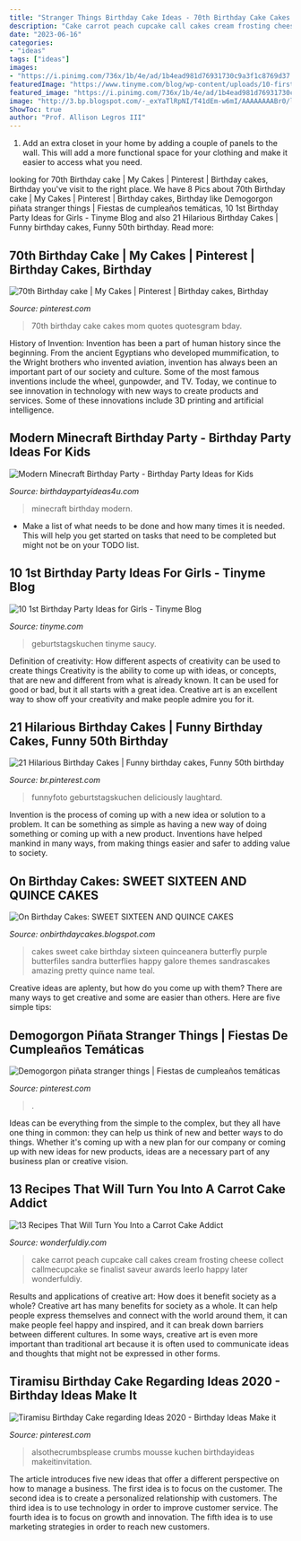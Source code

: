 ```yaml
---
title: "Stranger Things Birthday Cake Ideas - 70th Birthday Cake Cakes Mom Quotes Quotesgram Bday"
description: "Cake carrot peach cupcake call cakes cream frosting cheese collect callmecupcake se finalist saveur awards leerlo happy later wonderfuldiy"
date: "2023-06-16"
categories:
- "ideas"
tags: ["ideas"]
images:
- "https://i.pinimg.com/736x/1b/4e/ad/1b4ead981d76931730c9a3f1c8769d37.jpg"
featuredImage: "https://www.tinyme.com/blog/wp-content/uploads/10-first-birthday-party-ideas-for-girls/10-First-Birthday-Party-Ideas-for-Girls-1.jpg"
featured_image: "https://i.pinimg.com/736x/1b/4e/ad/1b4ead981d76931730c9a3f1c8769d37.jpg"
image: "http://3.bp.blogspot.com/-_exYaTlRpNI/T41dEm-w6mI/AAAAAAAABr0/lh7S_71bJ24/s1600/purple+butterflies.jpg"
ShowToc: true
author: "Prof. Allison Legros III"
---
```



1. Add an extra closet in your home by adding a couple of panels to the wall. This will add a more functional space for your clothing and make it easier to access what you need.

	

		
looking for 70th Birthday cake | My Cakes | Pinterest | Birthday cakes, Birthday you've visit to the right place. We have 8 Pics about 70th Birthday cake | My Cakes | Pinterest | Birthday cakes, Birthday like Demogorgon piñata stranger things | Fiestas de cumpleaños temáticas, 10 1st Birthday Party Ideas for Girls - Tinyme Blog and also 21 Hilarious Birthday Cakes | Funny birthday cakes, Funny 50th birthday. Read more:
		
    
## 70th Birthday Cake | My Cakes | Pinterest | Birthday Cakes, Birthday

<img loading=lazy src="https://s-media-cache-ak0.pinimg.com/736x/5d/69/3e/5d693e57cc3d516810c8449114852396.jpg" onerror="this.onerror=null;this.src='https://tse3.mm.bing.net/th?id=OIP.7R3qYPAQZml35kyeoQ0-TQHaJ3&amp;pid=15.1';" alt="70th Birthday cake | My Cakes | Pinterest | Birthday cakes, Birthday">

_Source: pinterest.com_

>70th birthday cake cakes mom quotes quotesgram bday. 

	

History of Invention:
Invention has been a part of human history since the beginning. From the ancient Egyptians who developed mummification, to the Wright brothers who invented aviation, invention has always been an important part of our society and culture. Some of the most famous inventions include the wheel, gunpowder, and TV. Today, we continue to see innovation in technology with new ways to create products and services. Some of these innovations include 3D printing and artificial intelligence.

    
## Modern Minecraft Birthday Party - Birthday Party Ideas For Kids

<img loading=lazy src="https://birthdaypartyideas4u.com/wp-content/uploads/2018/05/Modern-Minecraft-Birthday-Party-Snacks.jpg" onerror="this.onerror=null;this.src='https://tse1.mm.bing.net/th?id=OIP.dbB3u5vufyRXomozHIxDAAHaLH&amp;pid=15.1';" alt="Modern Minecraft Birthday Party - Birthday Party Ideas for Kids">

_Source: birthdaypartyideas4u.com_

>minecraft birthday modern. 

	

- Make a list of what needs to be done and how many times it is needed. This will help you get started on tasks that need to be completed but might not be on your TODO list.

    
## 10 1st Birthday Party Ideas For Girls - Tinyme Blog

<img loading=lazy src="https://www.tinyme.com/blog/wp-content/uploads/10-first-birthday-party-ideas-for-girls/10-First-Birthday-Party-Ideas-for-Girls-1.jpg" onerror="this.onerror=null;this.src='https://tse4.mm.bing.net/th?id=OIP.hMO3h5LCsxsq32oOpHAVCwHaLG&amp;pid=15.1';" alt="10 1st Birthday Party Ideas for Girls - Tinyme Blog">

_Source: tinyme.com_

>geburtstagskuchen tinyme saucy. 

	

Definition of creativity: How different aspects of creativity can be used to create things
Creativity is the ability to come up with ideas, or concepts, that are new and different from what is already known. It can be used for good or bad, but it all starts with a great idea. Creative art is an excellent way to show off your creativity and make people admire you for it.

    
## 21 Hilarious Birthday Cakes | Funny Birthday Cakes, Funny 50th Birthday

<img loading=lazy src="https://i.pinimg.com/736x/c0/57/47/c05747fc0a09279334f50b88f62803b3.jpg" onerror="this.onerror=null;this.src='https://tse2.mm.bing.net/th?id=OIP.Nhl5pVSzQ60PzMp4oSe5sgHaFq&amp;pid=15.1';" alt="21 Hilarious Birthday Cakes | Funny birthday cakes, Funny 50th birthday">

_Source: br.pinterest.com_

>funnyfoto geburtstagskuchen deliciously laughtard. 

	

Invention is the process of coming up with a new idea or solution to a problem. It can be something as simple as having a new way of doing something or coming up with a new product. Inventions have helped mankind in many ways, from making things easier and safer to adding value to society.

    
## On Birthday Cakes: SWEET SIXTEEN AND QUINCE CAKES

<img loading=lazy src="http://3.bp.blogspot.com/-_exYaTlRpNI/T41dEm-w6mI/AAAAAAAABr0/lh7S_71bJ24/s1600/purple+butterflies.jpg" onerror="this.onerror=null;this.src='https://tse1.mm.bing.net/th?id=OIP.aEXsyOuit0cV_fCezGzBuQHaLG&amp;pid=15.1';" alt="On Birthday Cakes: SWEET SIXTEEN AND QUINCE CAKES">

_Source: onbirthdaycakes.blogspot.com_

>cakes sweet cake birthday sixteen quinceanera butterfly purple butterfiles sandra butterflies happy galore themes sandrascakes amazing pretty quince name teal. 

	

Creative ideas are aplenty, but how do you come up with them? There are many ways to get creative and some are easier than others. Here are five simple tips: 

    
## Demogorgon Piñata Stranger Things | Fiestas De Cumpleaños Temáticas

<img loading=lazy src="https://i.pinimg.com/736x/1b/4e/ad/1b4ead981d76931730c9a3f1c8769d37.jpg" onerror="this.onerror=null;this.src='https://tse1.mm.bing.net/th?id=OIP.sPPnH6EVqjHK_3JomtkIJgHaJ3&amp;pid=15.1';" alt="Demogorgon piñata stranger things | Fiestas de cumpleaños temáticas">

_Source: pinterest.com_

>. 

	

Ideas can be everything from the simple to the complex, but they all have one thing in common: they can help us think of new and better ways to do things. Whether it's coming up with a new plan for our company or coming up with new ideas for new products, ideas are a necessary part of any business plan or creative vision.

    
## 13 Recipes That Will Turn You Into A Carrot Cake Addict

<img loading=lazy src="http://cdn.wonderfuldiy.com/wp-content/uploads/2017/11/Peach-carrot-cake--682x1024.jpeg" onerror="this.onerror=null;this.src='https://tse4.mm.bing.net/th?id=OIP.7xngI3fdY22xN_VvFDq1tgHaLH&amp;pid=15.1';" alt="13 Recipes That Will Turn You Into a Carrot Cake Addict">

_Source: wonderfuldiy.com_

>cake carrot peach cupcake call cakes cream frosting cheese collect callmecupcake se finalist saveur awards leerlo happy later wonderfuldiy. 

	

Results and applications of creative art: How does it benefit society as a whole?
Creative art has many benefits for society as a whole. It can help people express themselves and connect with the world around them, it can make people feel happy and inspired, and it can break down barriers between different cultures. In some ways, creative art is even more important than traditional art because it is often used to communicate ideas and thoughts that might not be expressed in other forms.

    
## Tiramisu Birthday Cake Regarding Ideas 2020 - Birthday Ideas Make It

<img loading=lazy src="https://i.pinimg.com/736x/af/1a/5b/af1a5bd0e8a310f0d3943683026663d6.jpg" onerror="this.onerror=null;this.src='https://tse3.mm.bing.net/th?id=OIP.XVm3WNBTTXe6K_zx-WScOwHaLH&amp;pid=15.1';" alt="Tiramisu Birthday Cake regarding Ideas 2020 - Birthday Ideas Make it">

_Source: pinterest.com_

>alsothecrumbsplease crumbs mousse kuchen birthdayideas makeitinvitation. 

	

The article introduces five new ideas that offer a different perspective on how to manage a business. The first idea is to focus on the customer. The second idea is to create a personalized relationship with customers. The third idea is to use technology in order to improve customer service. The fourth idea is to focus on growth and innovation. The fifth idea is to use marketing strategies in order to reach new customers.

